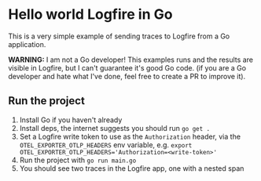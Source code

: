 # Hello world Logfire in Go

This is a very simple example of sending traces to Logfire from a Go application.

**WARNING:** I am not a Go developer! This examples runs and the results are visible in Logfire, but I can't guarantee it's good Go code. (if you are a Go developer and hate what I've done, feel free to create a PR to improve it).

## Run the project

1. Install Go if you haven't already
2. Install deps, the internet suggests you should run `go get .`
3. Set a Logfire write token to use as the `Authorization` header, via the `OTEL_EXPORTER_OTLP_HEADERS` env variable, e.g. `export OTEL_EXPORTER_OTLP_HEADERS='Authorization=<write-token>'`
4. Run the project with `go run main.go`
5. You should see two traces in the Logfire app, one with a nested span
